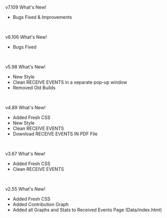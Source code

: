 <br>

v7.109
What's New!

- Bugs Fixed & Improvements

<br>

v6.106
What's New!

- Bugs Fixed

<br>

v5.98
What's New!

- New Style
- Clean RECEIVE EVENTS in a separate pop-up window
- Removed Old Builds

<br>

v4.89
What's New!

- Added Fresh CSS
- New Style
- Clean RECEIVE EVENTS
- Download RECEIVE EVENTS IN PDF File

<br>

v3.67
What's New!

- Added Fresh CSS
- Clean RECEIVE EVENTS

<br>

v2.55
What's New!

- Added Fresh CSS
- Added Contribution Graph
- Added all Graphs and Stats to Received Events Page (Data/index.html)
